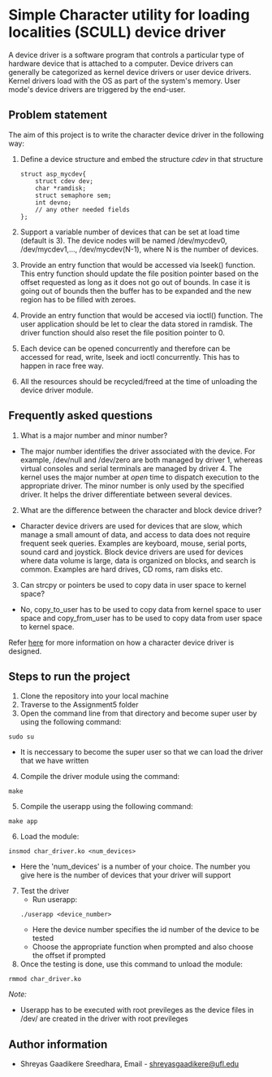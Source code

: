 # Simple Character utility for loading localities (SCULL) device driver

A device driver is a software program that controls a particular type of hardware device that is attached to a computer. Device drivers can generally be categorized as kernel device drivers or user device drivers. Kernel drivers load with the OS as part of the system's memory. User mode's device drivers are triggered by the end-user.  

## Problem statement

The aim of this project is to write the character device driver in the following way:

1. Define a device structure and embed the structure _cdev_ in that structure
    ```
    struct asp_mycdev{
        struct cdev dev;
        char *ramdisk;
        struct semaphore sem;
        int devno;
        // any other needed fields
    };
    ```

2. Support a variable number of devices that can be set at load time (default is 3). The device nodes will be named /dev/mycdev0, /dev/mycdev1,..., /dev/mycdev(N-1), where N is the number of devices.

3. Provide an entry function that would be accessed via lseek() function. This entry function should update the file position pointer based on the offset requested as long as it does not go out of bounds. In case it is going out of bounds then the buffer has to be expanded and the new region has to be filled with zeroes.

4. Provide an entry function that would be accesed via ioctl() function. The user application should be let to clear the data stored in ramdisk. The driver function should also reset the file position pointer to 0.

5. Each device can be opened concurrently and therefore can be accessed for read, write, lseek and ioctl concurrently. This has to happen in race free way.

6. All the resources should be recycled/freed at the time of unloading the device driver module.

## Frequently asked questions

1. What is a major number and minor number?
* The major number identifies the driver associated with the device. For example, /dev/null and /dev/zero are both managed by driver 1, whereas virtual consoles and serial terminals are managed by driver 4. The kernel uses the major number at _open_ time to dispatch execution to the appropriate driver. The minor number is only used by the specified driver. It helps the driver differentiate between several devices.

2. What are the difference between the character and block device driver?
* Character device drivers are used for devices that are slow, which manage a small amount of data, and access to data does not require frequent seek queries. Examples are keyboard, mouse, serial ports, sound card and joystick. Block device drivers are used for devices where data volume is large, data is organized on blocks, and search is common. Examples are hard drives, CD roms, ram disks etc.

3. Can strcpy or pointers be used to copy data in user space to kernel space?
* No, copy_to_user has to be used to copy data from kernel space to user space and copy_from_user has to be used to copy data from user space to kernel space.

Refer [here](https://linux-kernel-labs.github.io/master/labs/device_drivers.html) for more information on how a character device driver is designed.

## Steps to run the project

1. Clone the repository into your local machine
2. Traverse to the Assignment5 folder
3. Open the command line from that directory and become super user by using the following command:
```
sudo su
```
* It is neccessary to become the super user so that we can load the driver that we have written

4. Compile the driver module using the command:
```
make
```
5. Compile the userapp using the following command:
```
make app
```
6. Load the module:
```
insmod char_driver.ko <num_devices>
```
* Here the 'num_devices' is a number of your choice. The number you give here is the number of devices that your driver will support
7. Test the driver
   - Run userapp:
   ```
   ./userapp <device_number>
   ```
   * Here the device number specifies the id number of the device to be tested
   - Choose the appropriate function when prompted and also choose the offset if prompted 
8. Once the testing is done, use this command to unload the module:
```
rmmod char_driver.ko
```
_Note:_
* Userapp has to be executed with root previleges as the device files in /dev/ are created in the driver with root previleges

## Author information

* Shreyas Gaadikere Sreedhara, Email - shreyasgaadikere@ufl.edu
